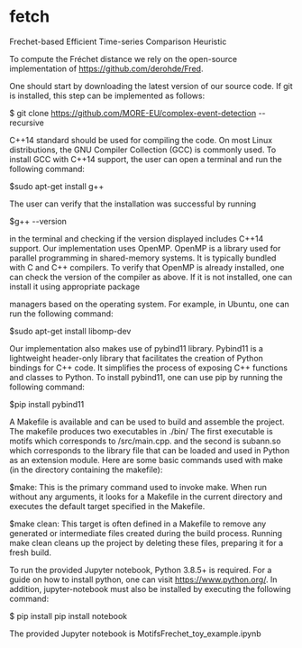 # fetch
Frechet-based Efficient Time-series Comparison Heuristic

To compute the Fréchet distance we rely on the open-source implementation of https://github.com/derohde/Fred.

One should start by downloading the latest version of our source code. If git is installed, this step can be implemented as follows: 

$ git clone https://github.com/MORE-EU/complex-event-detection --recursive 

C++14 standard should be used for compiling the code. On most Linux distributions, the GNU Compiler Collection (GCC) is commonly used. To install GCC with C++14 support, the user can open a terminal and run the following command:  

$sudo apt-get install g++ 

The user can verify that the installation was successful by running 

$g++ --version  

in the terminal and checking if the version displayed includes C++14 support. Our implementation uses OpenMP. OpenMP is a library used for parallel programming in shared-memory systems. It is typically bundled with C and C++ compilers. To verify that OpenMP is already installed, one can check the version of the compiler as above. If it is not installed, one can install it using appropriate package 

managers based on the operating system. For example, in Ubuntu, one can run the following command: 

$sudo apt-get install libomp-dev 

Our implementation also makes use of pybind11 library. Pybind11 is a lightweight header-only library that facilitates the creation of Python bindings for C++ code. It simplifies the process of exposing C++ functions and classes to Python. To install pybind11, one can use pip by running the following command: 

$pip install pybind11 

A Makefile is available and can be used to build and assemble the project. The makefile produces two executables in ./bin/ The first executable is motifs which corresponds to /src/main.cpp. and the second is subann.so which corresponds to the library file that can be loaded and used in Python as an extension module.  Here are some basic commands used with make (in the directory containing the makefile): 

$make: This is the primary command used to invoke make. When run without any arguments, it looks for a Makefile in the current directory and executes the default target specified in the Makefile. 

$make clean: This target is often defined in a Makefile to remove any generated or intermediate files created during the build process. Running make clean cleans up the project by deleting these files, preparing it for a fresh build. 


To run the provided Jupyter notebook, Python 3.8.5+ is required. For a guide on how to install python, one can visit https://www.python.org/. In addition, jupyter-notebook must also be installed by executing the following command: 

$ pip install pip install notebook 

The provided Jupyter notebook is MotifsFrechet_toy_example.ipynb
